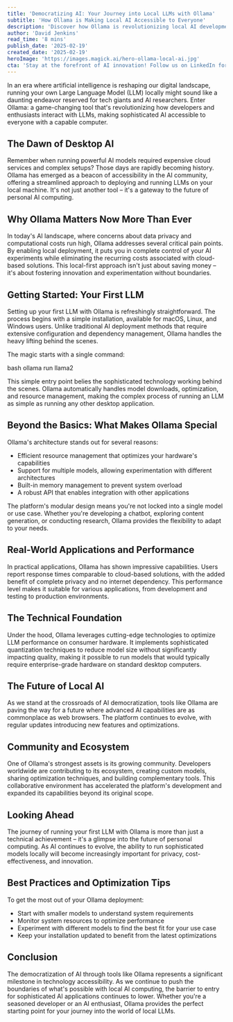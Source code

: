 ```yaml
---
title: 'Democratizing AI: Your Journey into Local LLMs with Ollama'
subtitle: 'How Ollama is Making Local AI Accessible to Everyone'
description: 'Discover how Ollama is revolutionizing local AI development by making Large Language Models accessible to everyone. Learn about its simple setup, powerful features, and why it\'s becoming essential for developers and AI enthusiasts alike.'
author: 'David Jenkins'
read_time: '8 mins'
publish_date: '2025-02-19'
created_date: '2025-02-19'
heroImage: 'https://images.magick.ai/hero-ollama-local-ai.jpg'
cta: 'Stay at the forefront of AI innovation! Follow us on LinkedIn for daily updates on groundbreaking developments in local AI and LLM technology.'
---
```


In an era where artificial intelligence is reshaping our digital landscape, running your own Large Language Model (LLM) locally might sound like a daunting endeavor reserved for tech giants and AI researchers. Enter Ollama: a game-changing tool that's revolutionizing how developers and enthusiasts interact with LLMs, making sophisticated AI accessible to everyone with a capable computer.

## The Dawn of Desktop AI

Remember when running powerful AI models required expensive cloud services and complex setups? Those days are rapidly becoming history. Ollama has emerged as a beacon of accessibility in the AI community, offering a streamlined approach to deploying and running LLMs on your local machine. It's not just another tool – it's a gateway to the future of personal AI computing.

## Why Ollama Matters Now More Than Ever

In today's AI landscape, where concerns about data privacy and computational costs run high, Ollama addresses several critical pain points. By enabling local deployment, it puts you in complete control of your AI experiments while eliminating the recurring costs associated with cloud-based solutions. This local-first approach isn't just about saving money – it's about fostering innovation and experimentation without boundaries.

## Getting Started: Your First LLM

Setting up your first LLM with Ollama is refreshingly straightforward. The process begins with a simple installation, available for macOS, Linux, and Windows users. Unlike traditional AI deployment methods that require extensive configuration and dependency management, Ollama handles the heavy lifting behind the scenes.

The magic starts with a single command:

bash
ollama run llama2


This simple entry point belies the sophisticated technology working behind the scenes. Ollama automatically handles model downloads, optimization, and resource management, making the complex process of running an LLM as simple as running any other desktop application.

## Beyond the Basics: What Makes Ollama Special

Ollama's architecture stands out for several reasons:

- Efficient resource management that optimizes your hardware's capabilities
- Support for multiple models, allowing experimentation with different architectures
- Built-in memory management to prevent system overload
- A robust API that enables integration with other applications

The platform's modular design means you're not locked into a single model or use case. Whether you're developing a chatbot, exploring content generation, or conducting research, Ollama provides the flexibility to adapt to your needs.

## Real-World Applications and Performance

In practical applications, Ollama has shown impressive capabilities. Users report response times comparable to cloud-based solutions, with the added benefit of complete privacy and no internet dependency. This performance level makes it suitable for various applications, from development and testing to production environments.

## The Technical Foundation

Under the hood, Ollama leverages cutting-edge technologies to optimize LLM performance on consumer hardware. It implements sophisticated quantization techniques to reduce model size without significantly impacting quality, making it possible to run models that would typically require enterprise-grade hardware on standard desktop computers.

## The Future of Local AI

As we stand at the crossroads of AI democratization, tools like Ollama are paving the way for a future where advanced AI capabilities are as commonplace as web browsers. The platform continues to evolve, with regular updates introducing new features and optimizations.

## Community and Ecosystem

One of Ollama's strongest assets is its growing community. Developers worldwide are contributing to its ecosystem, creating custom models, sharing optimization techniques, and building complementary tools. This collaborative environment has accelerated the platform's development and expanded its capabilities beyond its original scope.

## Looking Ahead

The journey of running your first LLM with Ollama is more than just a technical achievement – it's a glimpse into the future of personal computing. As AI continues to evolve, the ability to run sophisticated models locally will become increasingly important for privacy, cost-effectiveness, and innovation.

## Best Practices and Optimization Tips

To get the most out of your Ollama deployment:

- Start with smaller models to understand system requirements
- Monitor system resources to optimize performance
- Experiment with different models to find the best fit for your use case
- Keep your installation updated to benefit from the latest optimizations

## Conclusion

The democratization of AI through tools like Ollama represents a significant milestone in technology accessibility. As we continue to push the boundaries of what's possible with local AI computing, the barrier to entry for sophisticated AI applications continues to lower. Whether you're a seasoned developer or an AI enthusiast, Ollama provides the perfect starting point for your journey into the world of local LLMs.